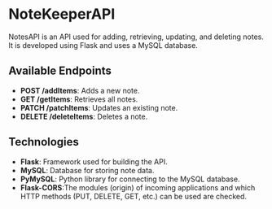﻿# NoteKeeperAPI
NotesAPI is an API used for adding, retrieving, updating, and deleting notes. It is developed using Flask and uses a MySQL database.
## Available Endpoints
- **POST /addItems**: Adds a new note.
- **GET /getItems**: Retrieves all notes.
- **PATCH /patchItems**: Updates an existing note.
- **DELETE /deleteItems**: Deletes a note.

## Technologies
- **Flask**: Framework used for building the API.
- **MySQL**: Database for storing note data.
- **PyMySQL**: Python library for connecting to the MySQL database.
- **Flask-CORS**:The modules (origin) of incoming applications and which HTTP methods (PUT, DELETE, GET, etc.) can be used are checked.
